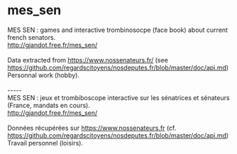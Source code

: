 # mes_sen
MES SEN : games and interactive trombinosocpe (face book) about current french senators.<BR>
http://gjandot.free.fr/mes_sen/<BR>
<BR>
Data extracted from https://www.nossenateurs.fr/ (see https://github.com/regardscitoyens/nosdeputes.fr/blob/master/doc/api.md)<BR>
Personnal work (hobby).<BR>
<BR>
-----<BR>
MES SEN : jeux et trombiboscope interactive sur les sénatrices et sénateurs (France, mandats en cours).<BR>
http://gjandot.free.fr/mes_sen/<BR>
<BR>
Données récupérées sur https://www.nossenateurs.fr (cf. https://github.com/regardscitoyens/nosdeputes.fr/blob/master/doc/api.md)<BR>
Travail personnel (loisirs).<BR>

